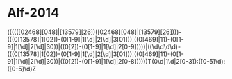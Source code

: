 Alf-2014
========
((((([02468][048]|[13579][26])([02468][048]|[13579][26])))-(((0[13578]|1[02])-(0[1-9]|1[\d]|2[\d]|3[01]))|((0[469]|11)-(0[1-9]|1[\d]|2[\d]|30))|((0[2])-(0[1-9]|1[\d]|2[0-9]))))|((\d\d\d\d)-(((0[13578]|1[02])-(0[1-9]|1[\d]|2[\d]|3[01]))|((0[469]|11)-(0[1-9]|1[\d]|2[\d]|30))|((0[2])-(0[1-9]|1[\d]|2[0-8])))))T(0\d|1\d|2[0-3]):([0-5]\d):([0-5]\d)Z
